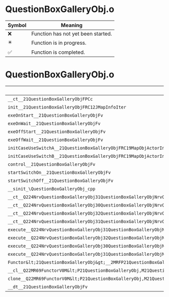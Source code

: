 # QuestionBoxGalleryObj.o
| Symbol | Meaning 
| ------------- | ------------- 
| :x: | Function has not yet been started. 
| :eight_pointed_black_star: | Function is in progress. 
| :white_check_mark: | Function is completed. 


# QuestionBoxGalleryObj.o
| Symbol | Decompiled? |
| ------------- | ------------- |
| `__ct__21QuestionBoxGalleryObjFPCc` | :x: |
| `init__21QuestionBoxGalleryObjFRC12JMapInfoIter` | :x: |
| `exeOnStart__21QuestionBoxGalleryObjFv` | :x: |
| `exeOnWait__21QuestionBoxGalleryObjFv` | :x: |
| `exeOffStart__21QuestionBoxGalleryObjFv` | :x: |
| `exeOffWait__21QuestionBoxGalleryObjFv` | :x: |
| `initCaseUseSwitchA__21QuestionBoxGalleryObjFRC19MapObjActorInitInfo` | :x: |
| `initCaseUseSwitchB__21QuestionBoxGalleryObjFRC19MapObjActorInitInfo` | :x: |
| `control__21QuestionBoxGalleryObjFv` | :x: |
| `startSwitchOn__21QuestionBoxGalleryObjFv` | :x: |
| `startSwitchOff__21QuestionBoxGalleryObjFv` | :x: |
| `__sinit_\QuestionBoxGalleryObj_cpp` | :x: |
| `__ct__Q224NrvQuestionBoxGalleryObj31QuestionBoxGalleryObjNrvOnStartFv` | :x: |
| `__ct__Q224NrvQuestionBoxGalleryObj30QuestionBoxGalleryObjNrvOnWaitFv` | :x: |
| `__ct__Q224NrvQuestionBoxGalleryObj32QuestionBoxGalleryObjNrvOffStartFv` | :x: |
| `__ct__Q224NrvQuestionBoxGalleryObj31QuestionBoxGalleryObjNrvOffWaitFv` | :x: |
| `execute__Q224NrvQuestionBoxGalleryObj31QuestionBoxGalleryObjNrvOffWaitCFP5Spine` | :x: |
| `execute__Q224NrvQuestionBoxGalleryObj32QuestionBoxGalleryObjNrvOffStartCFP5Spine` | :x: |
| `execute__Q224NrvQuestionBoxGalleryObj30QuestionBoxGalleryObjNrvOnWaitCFP5Spine` | :x: |
| `execute__Q224NrvQuestionBoxGalleryObj31QuestionBoxGalleryObjNrvOnStartCFP5Spine` | :x: |
| `Functor&lt;21QuestionBoxGalleryObj&gt;__2MRFP21QuestionBoxGalleryObjM21QuestionBoxGalleryObjFPCvPv_v_Q22MR69FunctorV0M&lt;P21QuestionBoxGalleryObj,M21QuestionBoxGalleryObjFPCvPv_v&gt;` | :x: |
| `__cl__Q22MR69FunctorV0M&lt;P21QuestionBoxGalleryObj,M21QuestionBoxGalleryObjFPCvPv_v&gt;CFv` | :x: |
| `clone__Q22MR69FunctorV0M&lt;P21QuestionBoxGalleryObj,M21QuestionBoxGalleryObjFPCvPv_v&gt;CFP7JKRHeap` | :x: |
| `__dt__21QuestionBoxGalleryObjFv` | :x: |
